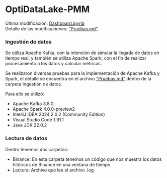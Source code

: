 # OptiDataLake-PMM
Última modificación: [Dashboard.ipynb](https://github.com/ArielBravoP/OptiDataLake-PMM/blob/main/Ingesti%C3%B3n%20de%20datos/Dashboard.ipynb) <br>
Detalle de las modificaciones: ["Pruebas.md"](https://github.com/ArielBravoP/OptiDataLake-PMM/blob/main/Ingesti%C3%B3n%20de%20datos/Pruebas.md)

### Ingestión de datos
Se utiliza Apache Kafka, con la intención de simular la llegada de datos en tiempo real, y también se utiliza Apache Spark, con el fin de realizar procesamiento a los datos y calcular métricas.

Se realizaron diversas pruebas para la implementación de Apache Kafka y Spark, el detalle se encuentra en el archivo ["Pruebas.md"](https://github.com/ArielBravoP/OptiDataLake-PMM/blob/main/Ingesti%C3%B3n%20de%20datos/Pruebas.md) dentro de la carpeta Ingestión de datos.

Para ello se utilizó:
- Apache Kafka 3.8.0
- Apache Spark 4.0.0-preview2
- IntelliJ IDEA 2024.2.0.2 (Community Edition)
- Visual Studio Code 1.91.1
- Java JDK 22.0.2

### Lectura de datos
Dentro tenemos dos carpetas: 
- Binance: En esta carpeta tenemos un código que nos muestra los datos hitóricos de Binance en una ventana de tiempo
- Lectura: Archivo que lee el archivo .log
